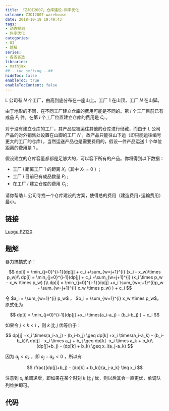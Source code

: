 ```yaml
---
title: 「ZJOI2007」仓库建设-斜率优化
urlname: ZJOI2007-warehouse
date: 2018-10-18 19:49:43
tags:
- 动态规划
- 斜率优化
categories: 
- OI
- 题解
series:
- 各省省选
libraries:
- mathjax 
##-- toc setting --##
hideToc: false
enableToc: true
enableTocContent: false
---
```


L 公司有 $N$ 个工厂，由高到底分布在一座山上。工厂 $1$ 在山顶，工厂 $N$ 在山脚。 

由于地形的不同，在不同工厂建立仓库的费用可能是不同的。第 $i$  个工厂目前已有成品 $P_i$ 件，在第 $i$ 个工厂位置建立仓库的费用是 $C_i$ 。

对于没有建立仓库的工厂，其产品应被运往其他的仓库进行储藏，而由于 L 公司产品的对外销售处设置在山脚的工厂 $N$ ，故产品只能往山下运（即只能运往编号更大的工厂的仓库），当然运送产品也是需要费用的，假设一件产品运送 $1$ 个单位距离的费用是 $1$ 。

假设建立的仓库容量都都是足够大的，可以容下所有的产品。你将得到以下数据：

-   工厂 $i$ 距离工厂 $1$ 的距离 $X_i$（其中 $X_1=0$ ）;
-   工厂 $i$ 目前已有成品数量 $P_i$ ;
-   在工厂 $i$ 建立仓库的费用 $C_i$ ;

请你帮助 L 公司寻找一个仓库建设的方案，使得总的费用（建造费用+运输费用）最小。

<!--more-->

## 链接

[Luogu P2120](https://www.luogu.org/problemnew/show/P2120)

## 题解

暴力搞搞式子：

$$
dp[i] = \min_{j=0}^{i-1}(dp[j] + c_i +\sum_{w=j+1}^{i} (x_i - x_w)\times p_w)\\
dp[i] = \min_{j=0}^{i-1}(dp[j] + c_i +\sum_{w=j+1}^{i} (x_i \times p_w - x_w \times p_w) )\\
dp[i] = \min_{j=0}^{i-1}(dp[j]  +x_i \sum_{w=j+1}^{i}p_w - \sum_{w=j+1}^{i} x_w \times p_w) ) + c_i $$

令 $a_i = \sum_{w=1}^{i} p_w$ ， $b_i = \sum_{w=1}^{i} x_w \times p_w$，原式化为

$$
dp[i] = \min_{j=0}^{i-1}(dp[j]  +x_i \times(a_i-a_j) - (b_i-b_j) ) + c_i 
$$

如果令 $j < k < i$ ，则 $k$ 比 $j$ 优等价于：

$$
dp[j]  +x_i \times(a_i-a_j) - (b_i-b_j) \geq dp[k]  +x_i \times(a_i-a_k) - (b_i-b_k)\\
dp[j] - x_i \times a_j  + b_j \geq dp[k]  -x_i \times a_k + b_k\\
(dp[j]+b_j) - (dp[k] + b_k) \geq x_i(a_j-a_k)
$$

因为 $a_j < a_k$ ，即 $a_j - a_k < 0$ ，所以有

$$
\frac{(dp[j]+b_j) - (dp[k] + b_k)}{a_j-a_k} \leq x_i
$$

注意到 $x_i$ 单调递增，即如果在某个时刻 $k$ 比 $j$ 优，则以后其会一直更优，单调队列维护即可。

## 代码


```cpp

```


